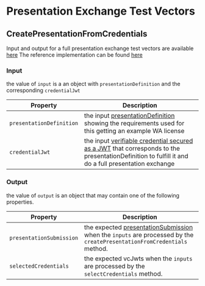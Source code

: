 # Presentation Exchange Test Vectors

## CreatePresentationFromCredentials

Input and output for a full presentation exchange test vectors are available [here](./wa-license.json) The reference implementation can be found [here](https://github.com/TBD54566975/web5-js/blob/main/packages/credentials/src/presentation-exchange.ts#L80)

### Input

the value of `input` is a an object with `presentationDefinition` and the corresponding `credentialJwt`

| Property                 | Description                                                                                                                                                                                              |
| ------------------------ | -------------------------------------------------------------------------------------------------------------------------------------------------------------------------------------------------------- |
| `presentationDefinition` | the input [presentationDefinition](https://identity.foundation/presentation-exchange/#presentation-definition) showing the requirements used for this getting an example WA license                      |
| `credentialJwt`          | the input [verifiable credential secured as a JWT](https://www.w3.org/TR/vc-data-model/#json-web-token) that corresponds to the presentationDefinition to fulfill it and do a full presentation exchange |

### Output

the value of `output` is an object that may contain one of the following properties.

| Property                 | Description                                                                                                                                                                                          |
| ------------------------ | ---------------------------------------------------------------------------------------------------------------------------------------------------------------------------------------------------- |
| `presentationSubmission` | the expected [presentationSubmission](https://identity.foundation/presentation-exchange/#presentation-submission) when the `inputs` are processed by the `createPresentationFromCredentials` method. |
| `selectedCredentials`    | the expected vcJwts when the `inputs` are processed by the `selectCredentials` method.                                                                                                               |